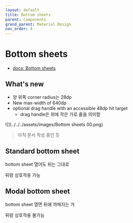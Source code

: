 ```yaml
---
layout: default
title: Bottom sheets
parent: Components
grand_parent: Material Design
nav_order: 4
---
```


# Bottom sheets

- [docs: Bottom sheets](https://m3.material.io/components/bottom-sheets/overview)

## What's new

- 양 위쪽 corner radius는 28dp
- New max-width of 640dp
- optional drag handle with an accessible 48dp hit target
  - drag handle은 위에 작은 가로 줄을 의미함

![](../../../assets/images/Bottom sheets 00.png)

> 아직 문서 작성 중인 듯

## Standard bottom sheet

bottom sheet 열어도 뒤는 그대로

뒤랑 상호작용 가능


## Modal bottom sheet

bottom sheet 열면 뒤에 까매지는 거

뒤랑 상호작용 불가능


